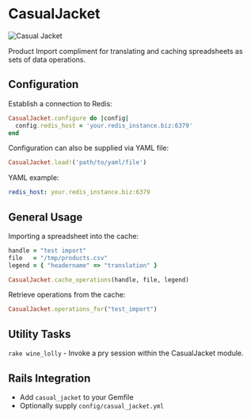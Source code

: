 # CasualJacket

![Casual Jacket](http://www.dylanmoranrules.com/gallery_BB/images/BB8_jpg.jpg "Casual Jacket")

Product Import compliment for translating and caching spreadsheets as sets of data operations.

## Configuration

Establish a connection to Redis:

```ruby
CasualJacket.configure do |config|
  config.redis_host = 'your.redis_instance.biz:6379'
end
```

Configuration can also be supplied via YAML file:

```ruby
CasualJacket.load!('path/to/yaml/file')
```

YAML example:

```yaml
redis_host: your.redis_instance.biz:6379
```

## General Usage

Importing a spreadsheet into the cache:

```ruby
handle = "test import"
file   = "/tmp/products.csv"
legend = { "headername" => "translation" }

CasualJacket.cache_operations(handle, file, legend)
```

Retrieve operations from the cache:

```ruby
CasualJacket.operations_for("test_import")
```

## Utility Tasks

`rake wine_lolly` - Invoke a pry session within the CasualJacket module.

## Rails Integration

 - Add `casual_jacket` to your Gemfile
 - Optionally supply `config/casual_jacket.yml`
